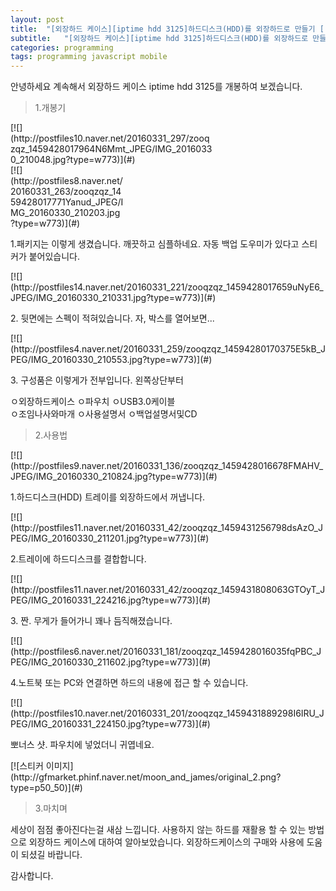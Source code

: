```yaml
---
layout: post
title:  "[외장하드 케이스][iptime hdd 3125]하드디스크(HDD)를 외장하드로 만들기 [(2).개봉과 사용]"
subtitle:   "[외장하드 케이스][iptime hdd 3125]하드디스크(HDD)를 외장하드로 만들기 [(2).개봉과 사용]"
categories: programming
tags: programming javascript mobile
---
```

<div class="se_component_wrap sect_dsc __se_component_area">

<div class="se_component se_paragraph default">

<div class="se_sectionArea">

<div class="se_editArea">

<div class="se_viewArea se_ff_nanumgothic">

<div class="se_editView">

<div class="se_textView se_fs_T3">

안녕하세요 계속해서 외장하드 케이스 iptime hdd 3125를 개봉하여 보겠습니다.  

</div>

</div>

</div>

</div>

</div>

</div>

<div class="se_component se_quotation default">

<div class="se_sectionArea">

<div class="se_editArea">

<div class="se_viewArea se_fs_T2">

<div class="se_editView">

<div class="se_textView">

> 1.개봉기

</div>

</div>

</div>

</div>

</div>

</div>

<div class="se_component se_imageStrip imageStrip2 default ">

<div class="se_sectionArea se_align-extend">

<div class="se_viewArea">

<div class="se_editArea">

<div class="se_imageStripView">

<div class="se_mediaArea">

<div class="se_imageStripArea" style="width:63.984425697598965%;">[![](http://postfiles10.naver.net/20160331_297/zooqzqz_1459428017964N6Mmt_JPEG/IMG_20160330_210048.jpg?type=w773)](#) </div>

<div class="se_imageStripArea" style="width:36.01557430240104%;">[![](http://postfiles8.naver.net/20160331_263/zooqzqz_1459428017771Yanud_JPEG/IMG_20160330_210203.jpg?type=w773)](#) </div>

</div>

</div>

</div>

</div>

</div>

</div>

<div class="se_component se_paragraph default">

<div class="se_sectionArea">

<div class="se_editArea">

<div class="se_viewArea se_ff_nanumgothic">

<div class="se_editView">

<div class="se_textView se_fs_T3">

1.패키지는 이렇게 생겼습니다. 깨끗하고 심플하네요. 자동 백업 도우미가 있다고 스티커가 붙어있습니다.

</div>

</div>

</div>

</div>

</div>

</div>

<div class="se_component se_image default">

<div class="se_sectionArea se_align-justify">

<div class="se_editArea">

<div class="se_viewArea">[![](http://postfiles14.naver.net/20160331_221/zooqzqz_1459428017659uNyE6_JPEG/IMG_20160330_210331.jpg?type=w773)](#) </div>

</div>

</div>

</div>

<div class="se_component se_paragraph default">

<div class="se_sectionArea">

<div class="se_editArea">

<div class="se_viewArea se_ff_nanumgothic">

<div class="se_editView">

<div class="se_textView se_fs_T3">

2\. 뒷면에는 스펙이 적혀있습니다. 자, 박스를 열어보면...

</div>

</div>

</div>

</div>

</div>

</div>

<div class="se_component se_image default">

<div class="se_sectionArea se_align-justify">

<div class="se_editArea">

<div class="se_viewArea">[![](http://postfiles4.naver.net/20160331_259/zooqzqz_14594280170375E5kB_JPEG/IMG_20160330_210553.jpg?type=w773)](#) </div>

</div>

</div>

</div>

<div class="se_component se_paragraph default">

<div class="se_sectionArea">

<div class="se_editArea">

<div class="se_viewArea se_ff_nanumgothic">

<div class="se_editView">

<div class="se_textView se_fs_T3">

3\. 구성품은 이렇게가 전부입니다. 왼쪽상단부터  

ㅇ외장하드케이스 ㅇ파우치 ㅇUSB3.0케이블  
ㅇ조임나사와마개 ㅇ사용설명서 ㅇ백업설명서및CD

</div>

</div>

</div>

</div>

</div>

</div>

<div class="se_component se_quotation default">

<div class="se_sectionArea">

<div class="se_editArea">

<div class="se_viewArea se_fs_T2">

<div class="se_editView">

<div class="se_textView">

> 2.사용법

</div>

</div>

</div>

</div>

</div>

</div>

<div class="se_component se_image default">

<div class="se_sectionArea se_align-justify">

<div class="se_editArea">

<div class="se_viewArea">[![](http://postfiles9.naver.net/20160331_136/zooqzqz_1459428016678FMAHV_JPEG/IMG_20160330_210824.jpg?type=w773)](#) </div>

</div>

</div>

</div>

<div class="se_component se_paragraph default">

<div class="se_sectionArea">

<div class="se_editArea">

<div class="se_viewArea se_ff_nanumgothic">

<div class="se_editView">

<div class="se_textView se_fs_T3">

1.하드디스크(HDD) 트레이를 외장하드에서 꺼냅니다.

</div>

</div>

</div>

</div>

</div>

</div>

<div class="se_component se_image default">

<div class="se_sectionArea se_align-justify">

<div class="se_editArea">

<div class="se_viewArea">[![](http://postfiles11.naver.net/20160331_42/zooqzqz_1459431256798dsAzO_JPEG/IMG_20160330_211201.jpg?type=w773)](#) </div>

</div>

</div>

</div>

<div class="se_component se_paragraph default">

<div class="se_sectionArea">

<div class="se_editArea">

<div class="se_viewArea se_ff_nanumgothic">

<div class="se_editView">

<div class="se_textView se_fs_T3">

2.트레이에 하드디스크를 결합합니다.

</div>

</div>

</div>

</div>

</div>

</div>

<div class="se_component se_image default">

<div class="se_sectionArea se_align-justify">

<div class="se_editArea">

<div class="se_viewArea">[![](http://postfiles11.naver.net/20160331_42/zooqzqz_1459431808063GTOyT_JPEG/IMG_20160331_224216.jpg?type=w773)](#) </div>

</div>

</div>

</div>

<div class="se_component se_paragraph default">

<div class="se_sectionArea">

<div class="se_editArea">

<div class="se_viewArea se_ff_nanumgothic">

<div class="se_editView">

<div class="se_textView se_fs_T3">

3\. 짠. 무게가 들어가니 꽤나 듬직해졌습니다.

</div>

</div>

</div>

</div>

</div>

</div>

<div class="se_component se_image default">

<div class="se_sectionArea se_align-justify">

<div class="se_editArea">

<div class="se_viewArea">[![](http://postfiles6.naver.net/20160331_181/zooqzqz_1459428016035fqPBC_JPEG/IMG_20160330_211602.jpg?type=w773)](#) </div>

</div>

</div>

</div>

<div class="se_component se_paragraph default">

<div class="se_sectionArea">

<div class="se_editArea">

<div class="se_viewArea se_ff_nanumgothic">

<div class="se_editView">

<div class="se_textView se_fs_T3">

4.노트북 또는 PC와 연결하면 하드의 내용에 접근 할 수 있습니다.

</div>

</div>

</div>

</div>

</div>

</div>

<div class="se_component se_image default">

<div class="se_sectionArea se_align-justify">

<div class="se_editArea">

<div class="se_viewArea">[![](http://postfiles10.naver.net/20160331_201/zooqzqz_1459431889298I6IRU_JPEG/IMG_20160331_224150.jpg?type=w773)](#) </div>

</div>

</div>

</div>

<div class="se_component se_paragraph default">

<div class="se_sectionArea">

<div class="se_editArea">

<div class="se_viewArea se_ff_nanumgothic">

<div class="se_editView">

<div class="se_textView se_fs_T3">

뽀너스 샷. 파우치에 넣었더니 귀엽네요.  

</div>

</div>

</div>

</div>

</div>

</div>

<div class="se_component se_sticker default ">

<div class="se_sectionArea se_align-center">

<div class="se_editArea">

<div class="se_viewArea">

<div id="SEDOC-1459432099674-1151523598_sticker_0" class="se_sticker_area">[![스티커 이미지](http://gfmarket.phinf.naver.net/moon_and_james/original_2.png?type=p50_50)](#) </div>

</div>

</div>

</div>

</div>

<div class="se_component se_quotation default">

<div class="se_sectionArea">

<div class="se_editArea">

<div class="se_viewArea se_fs_T2">

<div class="se_editView">

<div class="se_textView">

> 3.마치며

</div>

</div>

</div>

</div>

</div>

</div>

<div class="se_component se_paragraph default">

<div class="se_sectionArea">

<div class="se_editArea">

<div class="se_viewArea se_ff_nanumgothic">

<div class="se_editView">

<div class="se_textView se_fs_T3">

세상이 점점 좋아진다는걸 새삼 느낍니다. 사용하지 않는 하드를 재활용 할 수 있는 방법으로 외장하드 케이스에 대하여 알아보았습니다. 외장하드케이스의 구매와 사용에 도움이 되셨길 바랍니다.  

감사합니다.  

</div>

</div>

</div>

</div>

</div>

</div>

</div>